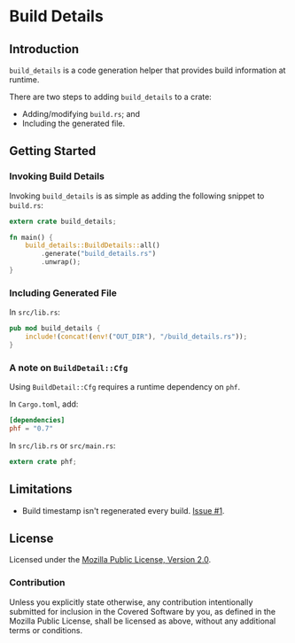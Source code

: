 Build Details
=============

## Introduction

`build_details` is a code generation helper that provides build information
at runtime.

There are two steps to adding `build_details` to a crate:

 * Adding/modifying `build.rs`; and
 * Including the generated file.

## Getting Started

### Invoking Build Details

Invoking `build_details` is as simple as adding the following snippet to
`build.rs`:

```rust
extern crate build_details;

fn main() {
    build_details::BuildDetails::all()
        .generate("build_details.rs")
        .unwrap();
}
```

### Including Generated File

In `src/lib.rs`:

```rust
pub mod build_details {
    include!(concat!(env!("OUT_DIR"), "/build_details.rs"));
}
```

### A note on `BuildDetail::Cfg`

Using `BuildDetail::Cfg` requires a runtime dependency on `phf`.

In `Cargo.toml`, add:

```toml
[dependencies]
phf = "0.7"
```

In `src/lib.rs` or `src/main.rs`:

```rust
extern crate phf;
```

## Limitations

 * Build timestamp isn't regenerated every build. [Issue #1][i1].

[i1]: https://github.com/tecywiz121/build_details/issues/1

## License

Licensed under the [Mozilla Public License, Version 2.0](LICENSE.md).

### Contribution

Unless you explicitly state otherwise, any contribution intentionally submitted
for inclusion in the Covered Software by you, as defined in the Mozilla Public
License, shall be licensed as above, without any additional terms or conditions.
